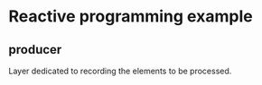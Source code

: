# Reactive programming example

## producer

Layer dedicated to recording the elements to be processed.

